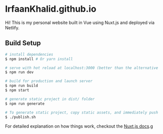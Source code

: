 # IrfaanKhalid.github.io

Hi! This is my personal website built in Vue using Nuxt.js and deployed via Netlify.

## Build Setup

``` bash
# install dependencies
$ npm install # Or yarn install

# serve with hot reload at localhost:3000 (better than the alternative direcctly below)
$ npm run dev

# build for production and launch server
$ npm run build
$ npm start

# generate static project in dist/ folder
$ npm run generate

# To generate static project, copy static assets, and immediately push to GitHub
$ ./publish.sh 
```

For detailed explanation on how things work, checkout the [Nuxt.js docs](https://github.com/nuxt/nuxt.js).g
